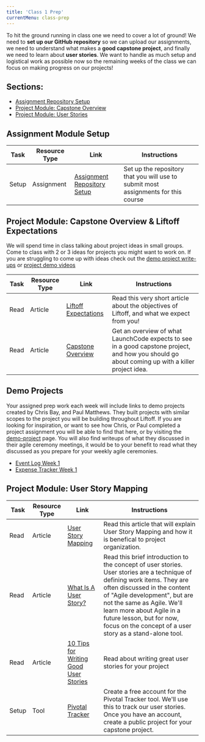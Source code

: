 ```yaml
---
title: 'Class 1 Prep'
currentMenu: class-prep
---
```

To hit the ground running in class one we need to cover a lot of ground! We need to **set up our GitHub repository** so we can upload our assignments, we need to understand what makes a **good capstone project**, and finally we need to learn about **user stories**. We want to handle as much setup and logistical work as possible now so the remaining weeks of the class we can focus on making progress on our projects!

## Sections:

- [Assignment Repository Setup](#assignment-module-setup)
- [Project Module: Capstone Overview](#project-assignment-capstone-overview)
- [Project Module: User Stories](#project-module-user-stories)

## Assignment Module Setup
Task | Resource Type | Link | Instructions
|----|---------------|------|-------------|
Setup | Assignment | [Assignment Repository Setup](../../assignments/setup/) | Set up the repository that you will use to submit most assignments for this course

## Project Module: Capstone Overview & Liftoff Expectations

We will spend time in class talking about project ideas in small groups. Come to class with 2 or 3 ideas for projects you might want to work on. If you are struggling to come up with ideas check out the [demo project write-ups](../../demo-projects) or [project demo videos](https://www.youtube.com/watch?v=_8LRJHkTqsg&list=PLs5n5nYB22fIdV_HMkekxx7Yt06lXUptT)


Task | Resource Type | Link | Instructions
|----|---------------|------|-------------|
Read | Article | [Liftoff Expectations](../../articles/liftoff-expectations/) | Read this very short article about the objectives of Liftoff, and what we expect from you!
Read | Article | [Capstone Overview](../../articles/capstone-overview/) | Get an overview of what LaunchCode expects to see in a good capstone project, and how you should go about coming up with a killer project idea. | 

## Demo Projects

Your assigned prep work each week will include links to demo projects created by Chris Bay, and Paul Matthews. They built projects with similar scopes to the project you will be building throughout Liftoff. If you are looking for inspiration, or want to see how Chris, or Paul completed a project assignment you will be able to find that here, or by visiting the [demo-project](../../demo-projects/) page. You will also find writeups of what they discussed in their agile ceremony meetings, it would be to your benefit to read what they discussed as you prepare for your weekly agile ceremonies.

- [Event Log Week 1](../../demo-projects/event-log/#week-1)
- [Expense Tracker Week 1](../../demo-projects/expense-tracker/#week-1)

## Project Module: User Story Mapping

Task | Resource Type | Link | Instructions
|----|---------------|------|-------------|
Read | Article | [User Story Mapping](https://manifesto.co.uk/user-story-mapping/) | Read this article that will explain User Story Mapping and how it is benefical to project organization. | 
Read | Article | [What Is A User Story?](https://www.leadingagile.com/2012/07/user-story/) | Read this brief introduction to the concept of user stories. User stories are a technique of defining work items. They are often discussed in the content of "Agile development", but are not the same as Agile. We'll learn more about Agile in a future lesson, but for now, focus on the concept of a user story as a stand-alone tool.
Read | Article | [10 Tips for Writing Good User Stories](http://www.romanpichler.com/blog/10-tips-writing-good-user-stories/) | Read about writing great user stories for your project
Setup | Tool | [Pivotal Tracker](http://pivotaltracker.com/) | Create a free account for the Pivotal Tracker tool. We'll use this to track our user stories. Once you have an account, create a public project for your capstone project.
